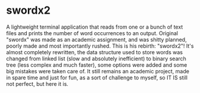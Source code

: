 # swordx2
A lightweight terminal application that reads from one or a bunch of text files and prints the number of word occurrences to an output.
Original "swordx" was made as an academic assignment, and was shitty planned, poorly made and most importantly rushed.
This is his rebirth: "swordx2"!
It's almost completely rewritten, the data structure used to store words was changed from linked list (slow and absolutely inefficient) to binary search tree (less complex and much faster), some options were added and some big mistakes were taken care of.
It still remains an academic project, made in spare time and just for fun, as a sort of challenge to myself, so IT IS still not perfect, but here it is.

